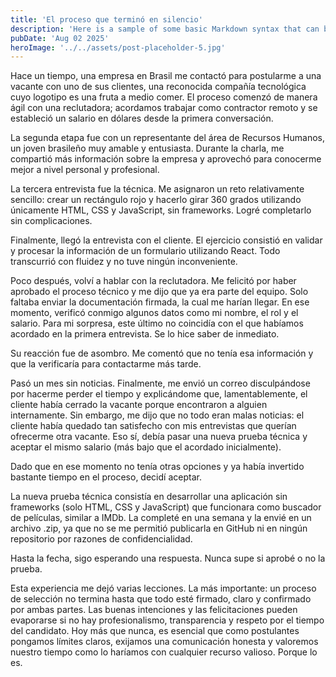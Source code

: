 ```yaml
---
title: 'El proceso que terminó en silencio'
description: 'Here is a sample of some basic Markdown syntax that can be used when writing Markdown content in Astro.'
pubDate: 'Aug 02 2025'
heroImage: '../../assets/post-placeholder-5.jpg'
---
```

Hace un tiempo, una empresa en Brasil me contactó para postularme a una vacante con uno de sus clientes, una reconocida compañía tecnológica cuyo logotipo es una fruta a medio comer. El proceso comenzó de manera ágil con una reclutadora; acordamos trabajar como contractor remoto y se estableció un salario en dólares desde la primera conversación.

La segunda etapa fue con un representante del área de Recursos Humanos, un joven brasileño muy amable y entusiasta. Durante la charla, me compartió más información sobre la empresa y aprovechó para conocerme mejor a nivel personal y profesional.

La tercera entrevista fue la técnica. Me asignaron un reto relativamente sencillo: crear un rectángulo rojo y hacerlo girar 360 grados utilizando únicamente HTML, CSS y JavaScript, sin frameworks. Logré completarlo sin complicaciones.

Finalmente, llegó la entrevista con el cliente. El ejercicio consistió en validar y procesar la información de un formulario utilizando React. Todo transcurrió con fluidez y no tuve ningún inconveniente.

Poco después, volví a hablar con la reclutadora. Me felicitó por haber aprobado el proceso técnico y me dijo que ya era parte del equipo. Solo faltaba enviar la documentación firmada, la cual me harían llegar. En ese momento, verificó conmigo algunos datos como mi nombre, el rol y el salario. Para mi sorpresa, este último no coincidía con el que habíamos acordado en la primera entrevista. Se lo hice saber de inmediato.

Su reacción fue de asombro. Me comentó que no tenía esa información y que la verificaría para contactarme más tarde.

Pasó un mes sin noticias. Finalmente, me envió un correo disculpándose por hacerme perder el tiempo y explicándome que, lamentablemente, el cliente había cerrado la vacante porque encontraron a alguien internamente. Sin embargo, me dijo que no todo eran malas noticias: el cliente había quedado tan satisfecho con mis entrevistas que querían ofrecerme otra vacante. Eso sí, debía pasar una nueva prueba técnica y aceptar el mismo salario (más bajo que el acordado inicialmente).

Dado que en ese momento no tenía otras opciones y ya había invertido bastante tiempo en el proceso, decidí aceptar.

La nueva prueba técnica consistía en desarrollar una aplicación sin frameworks (solo HTML, CSS y JavaScript) que funcionara como buscador de películas, similar a IMDb. La completé en una semana y la envié en un archivo .zip, ya que no se me permitió publicarla en GitHub ni en ningún repositorio por razones de confidencialidad.

Hasta la fecha, sigo esperando una respuesta. Nunca supe si aprobé o no la prueba.

Esta experiencia me dejó varias lecciones. La más importante: un proceso de selección no termina hasta que todo esté firmado, claro y confirmado por ambas partes. Las buenas intenciones y las felicitaciones pueden evaporarse si no hay profesionalismo, transparencia y respeto por el tiempo del candidato. Hoy más que nunca, es esencial que como postulantes pongamos límites claros, exijamos una comunicación honesta y valoremos nuestro tiempo como lo haríamos con cualquier recurso valioso. Porque lo es.

